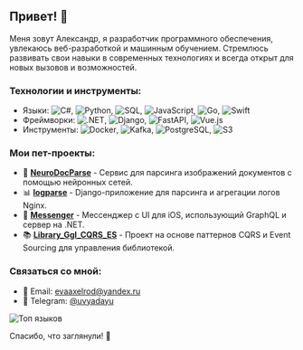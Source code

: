 ## Привет! 👋

Меня зовут Александр, я разработчик программного обеспечения, увлекаюсь веб-разработкой и машинным обучением. Стремлюсь развивать свои навыки в современных технологиях и всегда открыт для новых вызовов и возможностей.

### Технологии и инструменты:
- Языки: ![C#](https://img.shields.io/badge/C%23-239120?style=flat&logo=c-sharp&logoColor=white), ![Python](https://img.shields.io/badge/Python-3776AB?style=flat&logo=python&logoColor=white), ![SQL](https://img.shields.io/badge/SQL-336791?style=flat&logo=postgresql&logoColor=white), ![JavaScript](https://img.shields.io/badge/JavaScript-F7DF1E?style=flat&logo=javascript&logoColor=white), ![Go](https://img.shields.io/badge/Go-00ADD8?style=flat&logo=go&logoColor=white), ![Swift](https://img.shields.io/badge/Swift-FA7343?style=flat&logo=swift&logoColor=white)
- Фреймворки: ![.NET](https://img.shields.io/badge/.NET-512BD4?style=flat&logo=dotnet&logoColor=white), ![Django](https://img.shields.io/badge/Django-092E20?style=flat&logo=django&logoColor=white), ![FastAPI](https://img.shields.io/badge/FastAPI-009688?style=flat&logo=fastapi&logoColor=white), ![Vue.js](https://img.shields.io/badge/Vue.js-4FC08D?style=flat&logo=vue-dot-js&logoColor=white)
- Инструменты: ![Docker](https://img.shields.io/badge/Docker-2496ED?style=flat&logo=docker&logoColor=white), ![Kafka](https://img.shields.io/badge/Kafka-231F20?style=flat&logo=apache-kafka&logoColor=white), ![PostgreSQL](https://img.shields.io/badge/PostgreSQL-336791?style=flat&logo=postgresql&logoColor=white), ![S3](https://img.shields.io/badge/S3-569A31?style=flat&logo=amazon-s3&logoColor=white)

### Мои пет-проекты:
- 📝 **[NeuroDocParse](https://github.com/avgalaida/NeuroDocParse)** - Сервис для парсинга изображений документов с помощью нейронных сетей.
- 📊 **[logparse](https://github.com/avgalaida/logparse)** - Django-приложение для парсинга и агрегации логов Nginx.
- 💬 **[Messenger](https://github.com/avgalaida/Messenger)** - Мессенджер с UI для iOS, использующий GraphQL и сервер на .NET.
- 📚 **[Library_Ggl_CQRS_ES](https://github.com/avgalaida/Library_Ggl_CQRS_ES)** - Проект на основе паттернов CQRS и Event Sourcing для управления библиотекой.

### Связаться со мной:
- 📧 Email: evaaxelrod@yandex.ru
- 💬 Telegram: [@uvyadayu](https://t.me/uvyadayu)

![Топ языков](https://github-readme-stats.vercel.app/api/top-langs/?username=avgalaida&layout=compact&theme=vue)

Спасибо, что заглянули! 🤝  
